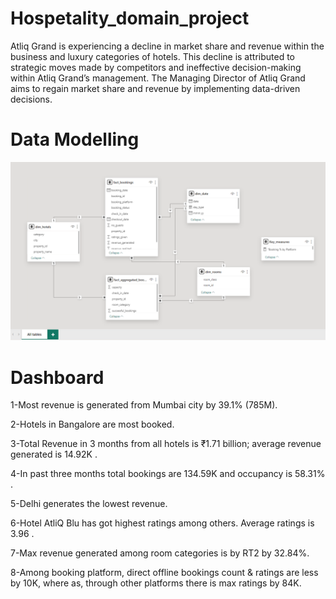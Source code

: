 # Hospetality_domain_project

Atliq Grand is experiencing a decline in market share and revenue within the business and luxury categories of hotels. This decline is attributed to strategic moves made by competitors and ineffective decision-making within Atliq Grand’s management.
The Managing Director of Atliq Grand aims to regain market share and revenue by implementing data-driven decisions.

# Data Modelling
![Data Model](https://github.com/BhavanaMallipeddi/Hospetality_domain_project/blob/main/Data%20Modelling.png)


# Dashboard
1-Most revenue is generated from Mumbai city by 39.1% (785M).

2-Hotels in Bangalore are most booked.

3-Total Revenue in 3 months from all hotels is ₹1.71 billion; average revenue generated is 14.92K .

4-In past three months total bookings are 134.59K and occupancy is 58.31% .

5-Delhi generates the lowest revenue.

6-Hotel AtliQ Blu has got highest ratings among others. Average ratings is 3.96 .

7-Max revenue generated among room categories is by RT2 by 32.84%.

8-Among booking platform, direct offline bookings count & ratings are less by 10K, where as, through other platforms there is max ratings by 84K.
